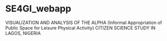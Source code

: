 # SE4GI_webapp
VISUALIZATION AND ANALYSIS OF THE ALPHA (Informal Appropriation of Public Space for Leisure Physical Activity) CITIZEN SCIENCE STUDY IN LAGOS, NIGERIA 
